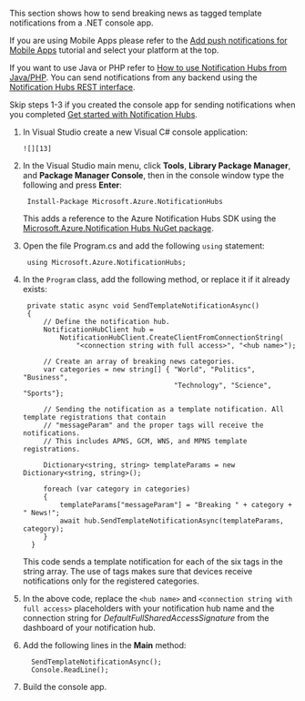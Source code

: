 
This section shows how to send breaking news as tagged template notifications from a .NET console app.

If you are using Mobile Apps please refer to the [Add push notifications for Mobile Apps] tutorial and select your platform at the top.

If you want to use Java or PHP refer to [How to use Notification Hubs from Java/PHP]. You can send notifications from any backend using the
[Notification Hubs REST interface]. 

Skip steps 1-3 if you created the console app for sending notifications when you completed [Get started with Notification Hubs].

1. In Visual Studio create a new Visual C# console application:
   
       ![][13]
2. In the Visual Studio main menu, click **Tools**, **Library Package Manager**, and **Package Manager Console**, then in the console window type the
    following and press **Enter**:
   
        Install-Package Microsoft.Azure.NotificationHubs
   
    This adds a reference to the Azure Notification Hubs SDK using the [Microsoft.Azure.Notification Hubs NuGet package].
3. Open the file Program.cs and add the following `using` statement:
   
        using Microsoft.Azure.NotificationHubs;
4. In the `Program` class, add the following method, or replace it if it already exists:
   
        private static async void SendTemplateNotificationAsync()
        {
            // Define the notification hub.
            NotificationHubClient hub =
                NotificationHubClient.CreateClientFromConnectionString(
                    "<connection string with full access>", "<hub name>");
   
            // Create an array of breaking news categories.
            var categories = new string[] { "World", "Politics", "Business",
                                            "Technology", "Science", "Sports"};
   
            // Sending the notification as a template notification. All template registrations that contain
            // "messageParam" and the proper tags will receive the notifications.
            // This includes APNS, GCM, WNS, and MPNS template registrations.
   
            Dictionary<string, string> templateParams = new Dictionary<string, string>();
   
            foreach (var category in categories)
            {
                templateParams["messageParam"] = "Breaking " + category + " News!";
                await hub.SendTemplateNotificationAsync(templateParams, category);
            }
         }
   
    This code sends a template notification for each of the six tags in the string array. The use of tags makes sure that devices receive notifications
    only for the registered categories.
5. In the above code, replace the `<hub name>` and `<connection string with full access>` placeholders with your notification hub name and the connection
    string for *DefaultFullSharedAccessSignature* from the dashboard of your notification hub.
6. Add the following lines in the **Main** method:
   
         SendTemplateNotificationAsync();
         Console.ReadLine();
7. Build the console app.

<!-- Images. -->
[13]: ./media/notification-hubs-back-end/notification-hub-create-console-app.png

<!-- URLs. -->
[Get started with Notification Hubs]: /documentation/articles/notification-hubs-windows-store-dotnet-get-started-wns-push-notification
[Notification Hubs REST interface]: http://msdn.microsoft.com/library/windowsazure/dn223264.aspx
[Add push notifications for Mobile Apps]: /documentation/articles/app-service-mobile-windows-store-dotnet-get-started-push
[How to use Notification Hubs from Java/PHP]: /documentation/articles/notification-hubs-java-push-notification-tutorial
[Microsoft.Azure.Notification Hubs NuGet package]: http://www.nuget.org/packages/Microsoft.Azure.NotificationHubs/

